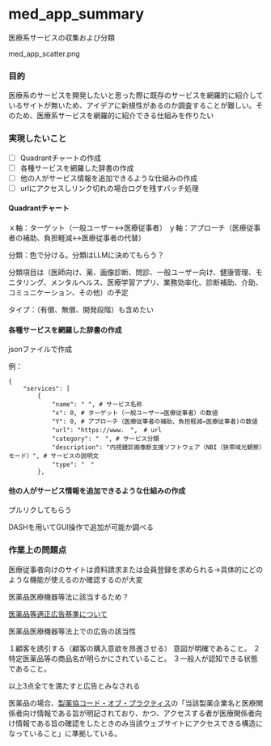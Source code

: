 # med_app_summary

医療系サービスの収集および分類

med_app_scatter.png

### 目的

医療系のサービスを開発したいと思った際に既存のサービスを網羅的に紹介しているサイトが無いため、アイデアに新規性があるのか調査することが難しい。そのため、医療系サービスを網羅的に紹介できる仕組みを作りたい

### 実現したいこと

- [ ] Quadrantチャートの作成
- [ ] 各種サービスを網羅した辞書の作成
- [ ] 他の人がサービス情報を追加できるような仕組みの作成
- [ ] urlにアクセスしリンク切れの場合ログを残すバッチ処理

#### Quadrantチャート

ｘ軸：ターゲット（一般ユーザー↔医療従事者）
ｙ軸：アプローチ（医療従事者の補助、負担軽減↔医療従事者の代替）

分類：色で分ける。分類はLLMに決めてもらう？

分類項目は（医師向け、薬、画像診断、問診、一般ユーザー向け、健康管理、モニタリング、メンタルヘルス、医療学習アプリ、業務効率化、診断補助、介助、コミュニケーション、その他）の予定

タイプ：（有償、無償、開発段階）も含めたい

#### 各種サービスを網羅した辞書の作成

jsonファイルで作成

例：

```
{
    "services": [
        {
            "name": " ", # サービス名称
            "x": 0, # ターゲット（一般ユーザー↔医療従事者）の数値
            "Y": 0, # アプローチ（医療従事者の補助、負担軽減↔医療従事者)の数値
            "url": "https://www.　",　# url
            "category": "　", # サービス分類
            "description": "内視鏡診画像断支援ソフトウェア（NBI（狭帯域光観察）モード）", # サービスの説明文
            "type": "　"
        },
```

#### 他の人がサービス情報を追加できるような仕組みの作成

プルリクしてもらう

DASHを用いてGUI操作で追加が可能か調べる

### 作業上の問題点

医療従事者向けのサイトは資料請求または会員登録を求められる→具体的にどのような機能が使えるのか確認するのが大変

医薬品医療機器等法に該当するため？

[医薬品等適正広告基準について](https://www.hokeniryo.metro.tokyo.lg.jp/documents/d/hokeniryo/r5_koukoku)

医薬品医療機器等法上での広告の該当性

１顧客を誘引する（顧客の購入意欲を昂進させる）
意図が明確であること。
２特定医薬品等の商品名が明らかにされていること。
３一般人が認知できる状態であること。

以上3点全てを満たすと広告とみなされる

医薬品の場合、[製薬協コード・オブ・プラクティス](https://www.jpma.or.jp/basis/code/index.html)の「当該製薬企業名と医療関係者向け情報である旨が明記されており、かつ、アクセスする者が医療関係者向け情報である旨の確認をしたときのみ当該ウェブサイトにアクセスできる構造になっていること」に準拠している。

